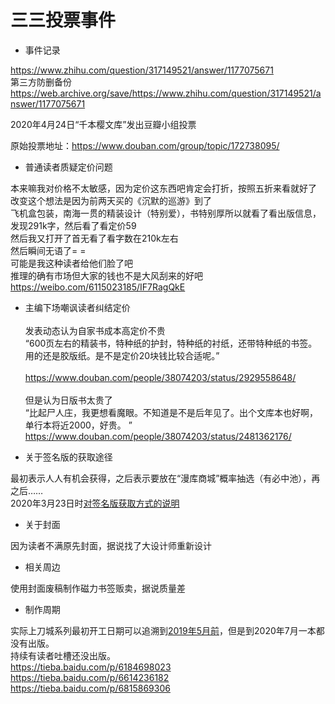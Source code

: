 三三投票事件
===

* 事件记录

https://www.zhihu.com/question/317149521/answer/1177075671 <br> 
第三方防删备份
https://web.archive.org/save/https://www.zhihu.com/question/317149521/answer/1177075671  <br> 

2020年4月24日“千本樱文库”发出豆瓣小组投票<br> 

原始投票地址：https://www.douban.com/group/topic/172738095/ <br> 

* 普通读者质疑定价问题 

本来嘛我对价格不太敏感，因为定价这东西吧肯定会打折，按照五折来看就好了<br> 
改变这个想法是因为前两天买的《沉默的巡游》到了<br> 
飞机盒包装，南海一贯的精装设计（特别爱），书特别厚所以就看了看出版信息，发现291k字，然后看了看定价59<br> 
然后我又打开了首无看了看字数在210k左右<br> 
然后瞬间无语了= =<br> 
可能是我这种读者给他们脸了吧<br> 
推理的确有市场但大家的钱也不是大风刮来的好吧<br> 
https://weibo.com/6115023185/IF7RagQkE <br> 

* 主编下场嘲讽读者纠结定价<br>  
发表动态认为自家书成本高定价不贵 <br> 
“600页左右的精装书，特种纸的护封，特种纸的衬纸，还带特种纸的书签。用的还是胶版纸。是不是定价20块钱比较合适呢。”<br>  
https://www.douban.com/people/38074203/status/2929558648/<br>  
但是认为日版书太贵了 <br> 
“比起尸人庄，我更想看魔眼。不知道是不是后年见了。出个文库本也好啊，单行本将近2000，好贵。
” <br> 
https://www.douban.com/people/38074203/status/2481362176/ <br> 

* 关于签名版的获取途径

最初表示人人有机会获得，之后表示要放在“漫库商城”概率抽选（有必中池），再之后…… <br> 
2020年3月23日时[对签名版获取方式的说明](https://www.douban.com/people/38074203/status/2880680336/)<br> 

* 关于封面

因为读者不满原先封面，据说找了大设计师重新设计 <br> 

* 相关周边

使用封面废稿制作磁力书签贩卖，据说质量差 <br> 

* 制作周期 <br> 

实际上刀城系列最初开工日期可以追溯到[2019年5月前](https://www.douban.com/people/38074203/status/2488573603/)，但是到2020年7月一本都没有出版。 <br> 
持续有读者吐槽还没出版。<br> 
https://tieba.baidu.com/p/6184698023 <br> 
https://tieba.baidu.com/p/6614236182 <br> 
https://tieba.baidu.com/p/6815869306 <br> 

